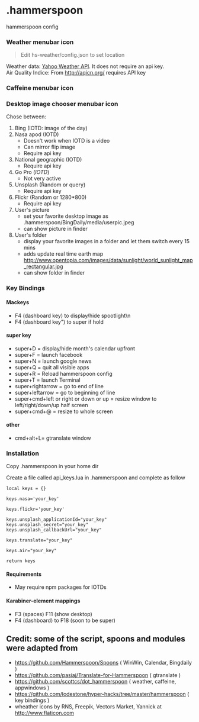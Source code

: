 # .hammerspoon
hammerspoon config

### Weather menubar icon 

> Edit hs-weather/config.json to set location

Weather data: [Yahoo Weather API](https://developer.yahoo.com/weather/). It does not require an api key.  
Air Quality Indice: From http://aqicn.org/ requires API key

### Caffeine menubar icon 

### Desktop image chooser menubar icon
Chose between:

1. Bing (IOTD: image of the day)
2. Nasa apod (IOTD)
    - Doesn't work when IOTD is a video
    - Can mirror flip image
    - Require api key
3. National geographic (IOTD)
    - Require api key
4. Go Pro (*IOTD*) 
    - Not very active
5. Unsplash (Random or query)
    - Require api key
6. Flickr (Random or 1280*800)
    - Require api key
7. User's picture
    - set your favorite desktop image as .hammerspoon/BingDaily/media/userpic.jpeg
    - can show picture in finder
8. User's folder
    - display your favorite images in a folder and let them switch every 15 mins 
    - adds update real time earth map http://www.opentopia.com/images/data/sunlight/world_sunlight_map_rectangular.jpg
    - can show folder in finder

### Key Bindings

 #### Mackeys

- F4 (dashboard key) to display/hide spootlight\n
- F4 (dashboard key") to super if hold

 #### super key

- super+D = display/hide month's calendar upfront
- super+F = launch facebook
- super+N = launch google news
- super+Q = quit all visible apps
- super+R = Reload hammerspoon config
- super+T = launch Terminal
- super+rightarrow = go to end of line
- super+leftarrow = go to beginning of line
- super+cmd+left or right or down or up = resize window to left/right/down/up half screen
- super+cmd+@ = resize to whole screen

 #### other
 
- cmd+alt+L= gtranslate window 

### Installation

Copy .hammerspoon in your home dir

Create a file called api_keys.lua in .hammerspoon and complete as follow
```
local keys = {}

keys.nasa='your_key'

keys.flickr='your_key'

keys.unsplash_applicationId="your_key"
keys.unsplash_secret="your_key"
keys.unsplash_callbackUrl="your_key"

keys.translate="your_key"

keys.air="your_key"

return keys
```
 #### Requirements
- May require npm packages for IOTDs 
 
 #### Karabiner-element mappings 

- F3 (spaces) F11 (show desktop)
- F4 (dashboard) to F18 (soon to be super)

## Credit: some of the script, spoons and modules were adapted from

- https://github.com/Hammerspoon/Spoons ( WinWin, Calendar, Bingdaily )
- https://github.com/pasiaj/Translate-for-Hammerspoon ( gtranslate )
- https://github.com/scottcs/dot_hammerspoon ( weather, caffeine, appwindows )
- https://github.com/lodestone/hyper-hacks/tree/master/hammerspoon ( key bindings )
- wheather icons by RNS, Freepik, Vectors Market, Yannick at http://www.flaticon.com
